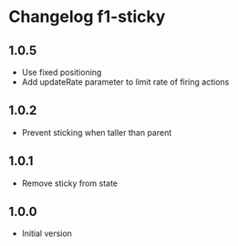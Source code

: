 # Changelog f1-sticky

## 1.0.5

 * Use fixed positioning
 * Add updateRate parameter to limit rate of firing actions

## 1.0.2

 * Prevent sticking when taller than parent

## 1.0.1

 * Remove sticky from state

## 1.0.0

 * Initial version
